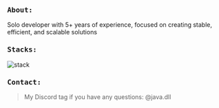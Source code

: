 <samp>
  <h3>About:</h3>
</samp>

Solo developer with 5+ years of experience, focused on creating stable, efficient, and scalable solutions

<samp>
  <h3>Stacks:</h3>
</samp>

![stack](https://go-skill-icons.vercel.app/api/icons?i=luau,lua,java,figma,aftereffects,vscode&perline=3) 

<samp>
  <h3>Contact:</h3>
</samp>

> My Discord tag if you have any questions: @java.dll

